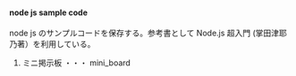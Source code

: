 #### node js sample code
node js のサンプルコードを保存する。参考書として Node.js 超入門 (掌田津耶乃著）を利用している。  
1. ミニ掲示板 ・・・ mini_board

